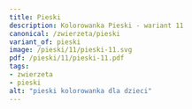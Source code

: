 ```yaml
---
title: Pieski
description: Kolorowanka Pieski - wariant 11
canonical: /zwierzeta/pieski
variant_of: pieski
image: /pieski/11/pieski-11.svg
pdf: /pieski/11/pieski-11.pdf
tags:
- zwierzeta
- pieski
alt: "pieski kolorowanka dla dzieci"
---
```

